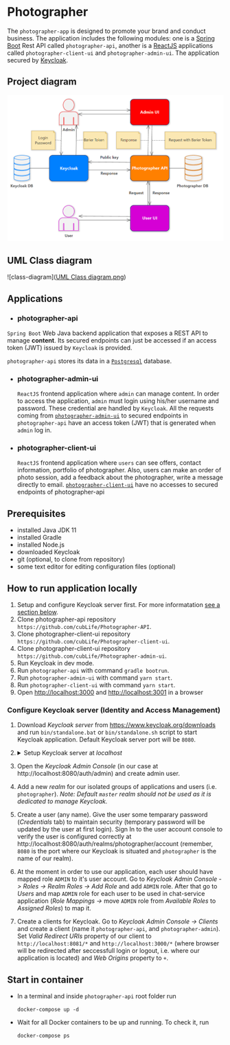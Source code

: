 # Photographer
The `photographer-app` is designed to promote your brand and conduct business.
The application includes the following modules:
one is a [Spring Boot](https://docs.spring.io/spring-boot/docs/current/reference/htmlsingle/) Rest API called `photographer-api`, another is a [ReactJS](https://reactjs.org/) applications called `photographer-client-ui` and 
`photographer-admin-ui`. The application secured by [Keycloak](https://www.keycloak.org/).

## Project diagram

![project-diagram](https://github.com/cubLife/Photographer-API/blob/main/Photographer%20application%20diagram.png)

## UML Class diagram

![class-diagram]([UML Class diagram.png](https://github.com/cubLife/Photographer-API/blob/main/UML%20Class%20diagram.png))

## Applications

- ### photographer-api
`Spring Boot` Web Java backend application that exposes a REST API to manage **content**. Its secured endpoints can just be accessed if an access token (JWT) issued by `Keycloak` is provided.

`photographer-api` stores its data in a [`Postgresql`](https://www.postgresql.org/) database.

- ### photographer-admin-ui

  `ReactJS` frontend application where `admin` can manage content. In order to access the application, `admin` must login using his/her username and password. These credential are handled by `Keycloak`. All the requests coming from [`photographer-admin-ui`](https://github.com/cubLife/Photographer-admin-ui)
to secured endpoints in `photographer-api` have an access token (JWT) that is generated when `admin` log in.

- ### photographer-client-ui

  `ReactJS` frontend application where `users` can see offers, contact 
information, portfolio of photographer. Also, users can make an order of photo session,
  add a feedback about the photographer, write a message directly to email.
  [`photographer-client-ui`](https://github.com/cubLife/Photographer-client-ui) have no accesses to secured endpoints of photographer-api

## Prerequisites

- installed Java JDK 11
- installed Gradle
- installed Node.js
- downloaded Keycloak
- git (optional, to clone from repository)
- some text editor for editing configuration files (optional)

## How to run application locally

1. Setup and configure Keycloak server first. For more informatation [see a section below](#configure-keycloak-server-identity-and-access-management).
2. Clone photographer-api repository `https://github.com/cubLife/Photographer-API`.
3. Clone photographer-client-ui repository `https://github.com/cubLife/Photographer-client-ui`.
4. Clone photographer-client-ui repository `https://github.com/cubLife/Photographer-admin-ui`.
5. Run Keycloak in dev mode.
6. Run `photographer-api` with command `gradle bootrun`.
7. Run `photographer-admin-ui` with command `yarn start`.
8. Run `photographer-client-ui` with command `yarn start`.
9. Open [http://localhost:3000](http://localhost:3000) and [http://localhost:3001](http://localhost:3001) in a browser

### Configure Keycloak server (Identity and Access Management)

1. Download _Keycloak server_ from https://www.keycloak.org/downloads and run `bin/standalone.bat` or `bin/standalone.sh` script to start Keycloak application. Default Keycloak server port will be `8080`.

2. <p>
     <details>
     <summary>Setup Keycloak server at <i>localhost</i></summary>

   The steps to setup Keycloak specified below may be replaced with import of the Keycloak configuration file. To import the configuration file: go to Import on sidebar menu and upload previously exported configuration file.

3. Open the _Keycloak Admin Console_ (in our case at http://localhost:8080/auth/admin) and create admin user.

4. Add a new _realm_ for our isolated groups of applications and users (i.e. `photographer`). _Note: Default `master` realm should not be used as it is dedicated to manage Keycloak._

5. Create a user (any name). Give the user some temparary password (_Credentials_ tab) to maintain security (temporary password will be updated by the user at first login). Sign In to the user account console to verify the user is configured correctly at http://localhost:8080/auth/realms/photographer/account (remember, `8080` is the port where our Keycloak is situated and `photographer` is the name of our realm).

6. At the moment in order to use our application, each user should have mapped role `ADMIN` to it's user account. Go to _Keycloak Admin Console -> Roles -> Realm Roles -> Add Role_ and add `ADMIN` role. After that go to _Users_ and map `ADMIN` role for each user to be used in chat-service application (_Role Mappings ->_ move `ADMIN` role from _Available Roles_ to _Assigned Roles_) to map it.

7. Create a clients for Keycloak. Go to _Keycloak Admin Console -> Clients_ and create a client (name it `photographer-api`, and `photographer-admin`). Set _Valid Redirect URIs_ property of our client to `http://localhost:8081/*` and `http://localhost:3000/*` (where browser will be redirected after seccessfull login or logout, i.e. where our application is located) and _Web Origins_ property to `+`.

## Start in container

- In a terminal and inside `photographer-api` root folder run
  ```
  docker-compose up -d
  ```

- Wait for all Docker containers to be up and running. To check it, run
  ```
  docker-compose ps
  ```
  
